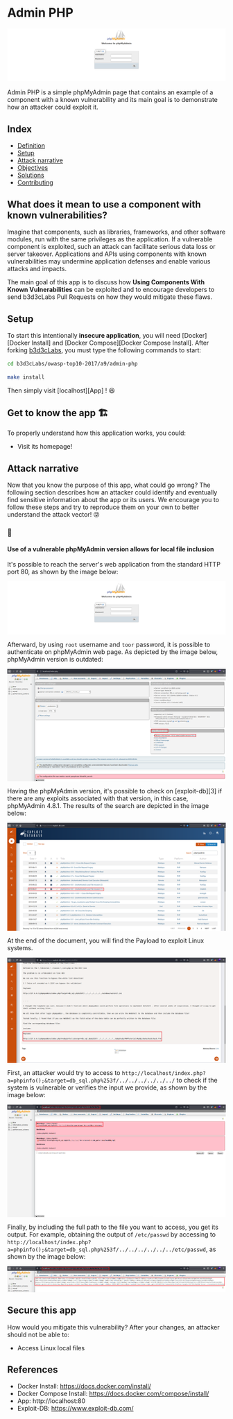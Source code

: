 # Admin PHP

<p align="center">
    <img src="images/attack-1.png"/>
</p>

Admin PHP is a simple phpMyAdmin page that contains an example of a component with a known vulnerability and its main goal is to demonstrate how an attacker could exploit it.

## Index

- [Definition](#what-does-it-mean-to-use-a-component-with-known-vulnerabilities)
- [Setup](#setup)
- [Attack narrative](#attack-narrative)
- [Objectives](#secure-this-app)
- [Solutions](#pr-solutions)
- [Contributing](#contributing)

## What does it mean to use a component with known vulnerabilities?

Imagine that components, such as libraries, frameworks, and other software modules, run with the same privileges as the application. If a vulnerable component is exploited, such an attack can facilitate serious data loss or server takeover. Applications and APIs using components with known vulnerabilities may undermine application defenses and enable various attacks and impacts.

The main goal of this app is to discuss how **Using Components With Known Vulnerabilities** can be exploited and to encourage developers to send b3d3cLabs Pull Requests on how they would mitigate these flaws.

## Setup

To start this intentionally **insecure application**, you will need [Docker][Docker Install] and [Docker Compose][Docker Compose Install]. After forking [b3d3cLabs](https://github.com/b3d3c/b3d3cLabs), you must type the following commands to start:

```sh
cd b3d3cLabs/owasp-top10-2017/a9/admin-php
```

```sh
make install
```

Then simply visit [localhost][App] ! 😆

## Get to know the app 🏗

To properly understand how this application works, you could:

- Visit its homepage!

## Attack narrative

Now that you know the purpose of this app, what could go wrong? The following section describes how an attacker could identify and eventually find sensitive information about the app or its users. We encourage you to follow these steps and try to reproduce them on your own to better understand the attack vector! 😜

### 👀

#### Use of a vulnerable phpMyAdmin version allows for local file inclusion


It's possible to reach the server's web application from the standard HTTP port 80, as shown by the image below:

<img src="images/attack-1.png" align="center"/>

Afterward, by using `root` username and `toor` password, it is possible to authenticate on phpMyAdmin web page. As depicted by the image below, phpMyAdmin version is outdated:

<img src="images/attack2.png" align="center"/>

Having the phpMyAdmin version, it's possible to check on [exploit-db][3] if there are any exploits associated with that version, in this case, phpMyAdmin 4.8.1. The results of the search are depicted in the image below:

<img src="images/attack3.png" align="center"/>

At the end of the document, you will find the Payload to exploit Linux systems.

<img src="images/attack4.png" align="center"/>

First, an attacker would try to access to `http://localhost/index.php?a=phpinfo();&target=db_sql.php%253f/../../../../../../` to check if the system is vulnerable or verifies the input we provide, as shown by the image below:

<img src="images/attack5.png" align="center"/>

Finally, by including the full path to the file you want to access, you get its output. For example, obtaining the output of `/etc/passwd` by accessing to `http://localhost/index.php?a=phpinfo();&target=db_sql.php%253f/../../../../../../etc/passwd`, as shown by the image below:

<img src="images/attack6.png" align="center"/>

## Secure this app

How would you mitigate this vulnerability? After your changes, an attacker should not be able to:

* Access Linux local files

## References

* Docker Install:  https://docs.docker.com/install/
* Docker Compose Install: https://docs.docker.com/compose/install/
* App: http://localhost:80
* Exploit-DB: https://www.exploit-db.com/
